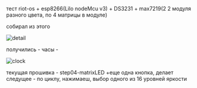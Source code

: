 тест riot-os + esp8266(Lilo nodeMcu v3) + DS3231 + max7219(2 2 модуля разного цвета, по 4 матрицы в модуле)

собирал из этого  
<p><img src="https://github.com/nvv13/test/blob/main/test-SPI/clock_1.jpg" alt="detail" title="Детали" /></p>

получились - часы -                   
<p><img src="https://github.com/nvv13/test/blob/main/test-SPI/clock_2.jpg" alt="clock" title="Часы" /></p>

текущая прошивка - step04-matrixLED
+еще одна кнопка, делает следущее - по циклу, нажимаеш, выбор одного из 16 уровней яркости







